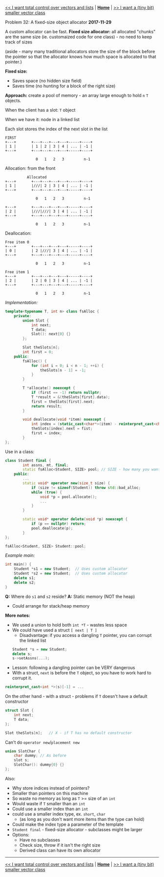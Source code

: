 [<< I want total control over vectors and lists](./problem_31.md) | [**Home**](../README.md) | [>> I want a (tiny bit) smaller vector class](./problem_33.md) 

Problem 32: A fixed-size object allocator
**2017-11-29**

A custom allocator can be fast.
**Fixed size allocator:** all allocated "chunks" are the same size (ie. customaized code for one class) - no need to keep track of sizes

(aside - many many traditional allocators store the size of the block before the pointer so that the allocator knows how much space is allocated to that pointer.)

**Fixed size:**
- Saves space (no hidden size field)
- Saves time (no hunting for a block of the right size)

**Approach:** create a pool of memory  - an array large enough to hold `n` `T` objects.

When the client has a slot: `T` object

When we have it: node in a linked list

Each slot stores the index of the next slot in the list

```
FIRST
+---+       +---+---+---+---+-----+----+
| 1 |       | 1 | 2 | 3 | 4 | ... | -1 |
+---+       +---+---+---+---+-----+----+

              0   1   2   3         n-1
```

Allocation: from the front

```
          Allocated
+---+       +---+---+---+---+-----+----+
| 1 |       |///| 2 | 3 | 4 | ... | -1 |
+---+       +---+---+---+---+-----+----+

              0   1   2   3         n-1

+---+       +---+---+---+---+-----+----+
| 2 |       |///|///| 3 | 4 | ... | -1 |
+---+       +---+---+---+---+-----+----+

              0   1   2   3         n-1
```

Deallocation: 

```
Free item 0
+---+       +---+---+---+---+-----+----+
| 0 |       | 2 |///| 3 | 4 | ... | -1 |
+---+       +---+---+---+---+-----+----+

              0   1   2   3         n-1

Free item 1
+---+       +---+---+---+---+-----+----+
| 2 |       | 2 | 0 | 3 | 4 | ... | -1 |
+---+       +---+---+---+---+-----+----+

              0   1   2   3         n-1
```

_Implementation:_

```C++
template<typename T, int n> class fsAlloc {
    private:
        union Slot {
            int next;
            T data;
            Slot(): next{0} {}
        };

        Slot theSlots[n];
        int first = 0;
    public:
        fsAlloc() {
            for (int i = 0; i < n - 1; ++i) {
                theSlots[n - 1] = -1;
            }
        }

        T *allocate() noexcept {
            if (first == -1) return nullptr;
            T *result = &(theSlots[first].data);
            first = theSlots[first].next;
            return result;
        }

        void deallocate(void *item) noexcept {
            int index = (static_cast<char*>(item) - reinterpret_cast<char*>(theSlots)) / sizeof(Slot);
            theSlots[index].next = fist;
            first = index;
        }
};
```

Use in a class:

```C++
class Student final {
        int assns, mt, final;     
        static fsAlloc<Student, SIZE> pool; // SIZE - how many you want
    public:
        ...
        static void* operator new(size_t size) {
            if (size != sizeof(Student)) throw std::bad_alloc;
            while (true) {
                void *p = pool.allocate();
                ...
            }
        }

        static void* operator delete(void *p) noexcept {
            if (p == nullptr) return;
            pool.deallocate(p);
        }
};

fsAlloc<Student, SIZE> Student::pool;
```

_Example main:_
```C++
int main() {
    Student *s1 = new Student;  // Uses custom allocator
    Student *s2 = new Student;  // Uses custom allocator
    delete s1;
    delete s2;
}
```

**Q:** Where do `s1` and `s2` reside?
**A:** Static memory (NOT the heap)
- Could arrange for stack/heap memory

**More notes:** 
- We used a union to hold both `int *T` - wastes less space
- We could have used a struct `[ next | T ]`
    - Disadvantage: if you access a dangling `T` pointer, you can corrupt the linked list
    ```C++
    Student *s = new Student;
    delete s;
    s->setAssns(...);
    ```
- Lesson: following a dangling pointer can be VERY dangerous
- With a struct, `next` is before the `T` object, so you have to work hard to corrupt it.
```C++
reinterpret_cast<int *>(s)[-1] = ...
```

On the other hand - with a struct - problems if `T` doesn't have a default constructor

```C++
struct Slot {
    int next;
    T data;
};

Slot theSlots[n];   // X - if T has no default constructor
```

Can't do `operator new`/`placement new`

```C++
union SlotChar {
    char dummy; // As before
    slot s;
    SlotChar(): dummy{0} {}
};
```

Also:
- Why store indices instead of pointers?
- Smaller than pointers on this machine
- So waste no memory as long as `T` >= size of an `int`
- Would waste if `T` smaller than an `int`
- Could use a smaller index than an `int`
- could use a smaller index type, ex. `short`, `char`
    - (as long as you don't want more items than the type can hold)
- Could make the index type a parameter of the template
- `Student final` - fixed-size allocator - subclasses might be larger
- Options: 
    - Have no subclasses
    - Check size, throw if it isn't the right size
    - Derived class can have its own allocator

---
[<< I want total control over vectors and lists](./problem_31.md) | [**Home**](../README.md) | [>> I want a (tiny bit) smaller vector class](./problem_33.md) 
